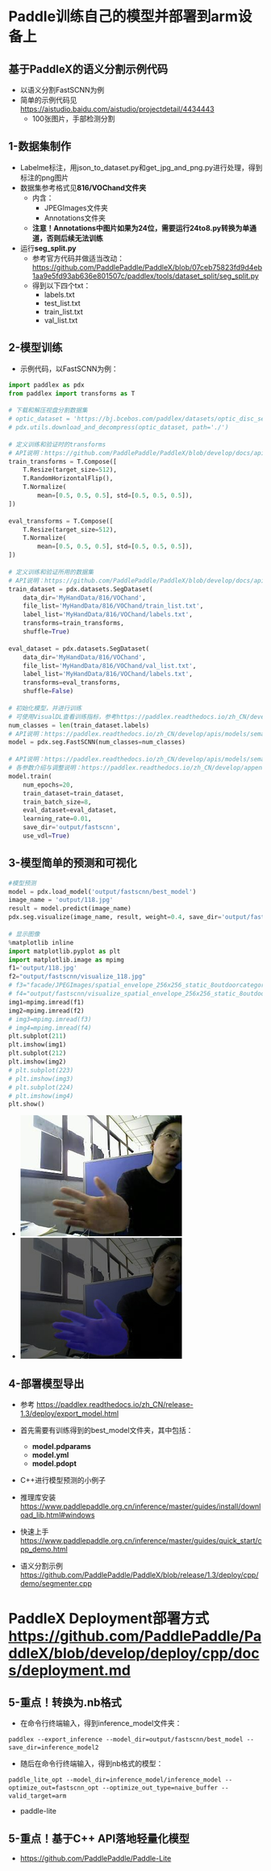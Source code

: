 # Paddle训练自己的模型并部署到arm设备上

## 基于PaddleX的语义分割示例代码
* 以语义分割FastSCNN为例
* 简单的示例代码见 https://aistudio.baidu.com/aistudio/projectdetail/4434443
  * 100张图片，手部检测分割

## 1-数据集制作
* Labelme标注，用json_to_dataset.py和get_jpg_and_png.py进行处理，得到标注的png图片
* 数据集参考格式见**816/VOChand文件夹**
  * 内含：
    * JPEGImages文件夹
    * Annotations文件夹
  * **注意！Annotations中图片如果为24位，需要运行24to8.py转换为单通道，否则后续无法训练**
* 运行**seg_split.py**
  * 参考官方代码并做适当改动： https://github.com/PaddlePaddle/PaddleX/blob/07ceb75823fd9d4eb1aa9e5fd93ab636e801507c/paddlex/tools/dataset_split/seg_split.py    
  * 得到以下四个txt：
    * labels.txt
    * test_list.txt
    * train_list.txt
    * val_list.txt
  
## 2-模型训练
* 示例代码，以FastSCNN为例：
```python
import paddlex as pdx
from paddlex import transforms as T

# 下载和解压视盘分割数据集
# optic_dataset = 'https://bj.bcebos.com/paddlex/datasets/optic_disc_seg.tar.gz'
# pdx.utils.download_and_decompress(optic_dataset, path='./')

# 定义训练和验证时的transforms
# API说明：https://github.com/PaddlePaddle/PaddleX/blob/develop/docs/apis/transforms/transforms.md
train_transforms = T.Compose([
    T.Resize(target_size=512),
    T.RandomHorizontalFlip(),
    T.Normalize(
        mean=[0.5, 0.5, 0.5], std=[0.5, 0.5, 0.5]),
])

eval_transforms = T.Compose([
    T.Resize(target_size=512),
    T.Normalize(
        mean=[0.5, 0.5, 0.5], std=[0.5, 0.5, 0.5]),
])

# 定义训练和验证所用的数据集
# API说明：https://github.com/PaddlePaddle/PaddleX/blob/develop/docs/apis/datasets.md
train_dataset = pdx.datasets.SegDataset(
    data_dir='MyHandData/816/VOChand',
    file_list='MyHandData/816/VOChand/train_list.txt',
    label_list='MyHandData/816/VOChand/labels.txt',
    transforms=train_transforms,
    shuffle=True)

eval_dataset = pdx.datasets.SegDataset(
    data_dir='MyHandData/816/VOChand',
    file_list='MyHandData/816/VOChand/val_list.txt',
    label_list='MyHandData/816/VOChand/labels.txt',
    transforms=eval_transforms,
    shuffle=False)

# 初始化模型，并进行训练
# 可使用VisualDL查看训练指标，参考https://paddlex.readthedocs.io/zh_CN/develop/train/visualdl.html
num_classes = len(train_dataset.labels)
# API说明：https://paddlex.readthedocs.io/zh_CN/develop/apis/models/semantic_segmentation.html#paddlex-seg-fastscnn
model = pdx.seg.FastSCNN(num_classes=num_classes)

# API说明：https://paddlex.readthedocs.io/zh_CN/develop/apis/models/semantic_segmentation.html#train
# 各参数介绍与调整说明：https://paddlex.readthedocs.io/zh_CN/develop/appendix/parameters.html
model.train(
    num_epochs=20,
    train_dataset=train_dataset,
    train_batch_size=8,
    eval_dataset=eval_dataset,
    learning_rate=0.01,
    save_dir='output/fastscnn',
    use_vdl=True)
```

## 3-模型简单的预测和可视化
```python
#模型预测
model = pdx.load_model('output/fastscnn/best_model')
image_name = 'output/118.jpg'
result = model.predict(image_name)
pdx.seg.visualize(image_name, result, weight=0.4, save_dir='output/fastscnn')

# 显示图像
%matplotlib inline
import matplotlib.pyplot as plt
import matplotlib.image as mpimg
f1='output/118.jpg'
f2="output/fastscnn/visualize_118.jpg"
# f3="facade/JPEGImages/spatial_envelope_256x256_static_8outdoorcategories__street_urb206.jpg"
# f4="output/fastscnn/visualize_spatial_envelope_256x256_static_8outdoorcategories__street_urb206.jpg"
img1=mpimg.imread(f1)
img2=mpimg.imread(f2)
# img3=mpimg.imread(f3)
# img4=mpimg.imread(f4)
plt.subplot(211)
plt.imshow(img1)
plt.subplot(212)
plt.imshow(img2)
# plt.subplot(223)
# plt.imshow(img3)
# plt.subplot(224)
# plt.imshow(img4)
plt.show()
```

* ![原图](test_result/118.jpg "原图")
* ![预测](test_result/visualize_118.jpg "预测")

## 4-部署模型导出
* 参考 https://paddlex.readthedocs.io/zh_CN/release-1.3/deploy/export_model.html
* 首先需要有训练得到的best_model文件夹，其中包括：
  * **model.pdparams**
  * **model.yml**
  * **model.pdopt**


* C++进行模型预测的小例子
* 推理库安装 https://www.paddlepaddle.org.cn/inference/master/guides/install/download_lib.html#windows
* 快速上手 https://www.paddlepaddle.org.cn/inference/master/guides/quick_start/cpp_demo.html
* 语义分割示例 https://github.com/PaddlePaddle/PaddleX/blob/release/1.3/deploy/cpp/demo/segmenter.cpp




# PaddleX Deployment部署方式 https://github.com/PaddlePaddle/PaddleX/blob/develop/deploy/cpp/docs/deployment.md



## 5-重点！转换为.nb格式

* 在命令行终端输入，得到inference_model文件夹：
```
paddlex --export_inference --model_dir=output/fastscnn/best_model --save_dir=inference_model2
```
* 随后在命令行终端输入，得到nb格式的模型：
```
paddle_lite_opt --model_dir=inference_model/inference_model --optimize_out=fastscnn_opt --optimize_out_type=naive_buffer --valid_target=arm
```

* paddle-lite 



## 5-重点！基于C++ API落地轻量化模型
* https://github.com/PaddlePaddle/Paddle-Lite